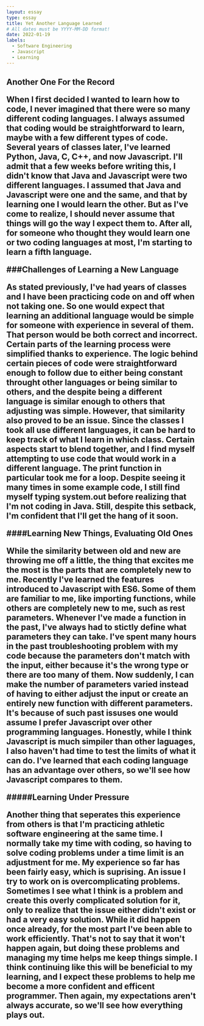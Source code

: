 ```yaml
---
layout: essay
type: essay
title: Yet Another Language Learned
# All dates must be YYYY-MM-DD format!
date: 2022-01-19
labels:
  - Software Engineering
  - Javascript
  - Learning
---
```



<H2>Another One For the Record

When I first decided I wanted to learn how to code, I never imagined that there were so many different coding languages. I always assumed that coding would be straightforward to learn, maybe with a few different types of code. Several years of classes later, I've learned Python, Java, C, C++, and now Javascript. I'll admit that a few weeks before writing this, I didn't know that Java and Javascript were two different languages. I assumed that Java and Javascript were one and the same, and that by learning one I would learn the other. But as I've come to realize, I should never assume that things will go the way I expect them to. After all, for someone who thought they would learn one or two coding languages at most, I'm starting to learn a fifth language.

###Challenges of Learning a New Language

As stated previously, I've had years of classes and I have been practicing code on and off when not taking one. So one would expect that learning an additional language would be simple for someone with experience in several of them. That person would be both correct and incorrect. Certain parts of the learning process were simplified thanks to experience. The logic behind certain pieces of code were straightforward enough to follow due to either being constant throught other languages or being similar to others, and the despite being a different language is similar enough to others that adjusting was simple. However, that similarity also proved to be an issue. Since the classes I took all use different languages, it can be hard to keep track of what I learn in which class. Certain aspects start to blend together, and I find myself attempting to use code that would work in a different language. The print function in particular took me for a loop. Despite seeing it many times in some example code, I still find myself typing system.out before realizing that I'm not coding in Java. Still, despite this setback, I'm confident that I'll get the hang of it soon.

####Learning New Things, Evaluating Old Ones

While the similarity between old and new are throwing me off a little, the thing that excites me the most is the parts that are completely new to me. Recently I've learned the features introduced to Javascript with ES6. Some of them are familiar to me, like importing functions, while others are completely new to me, such as rest parameters. Whenever I've made a function in the past, I've always had to stictly define what parameters they can take. I've spent many hours in the past troubleshooting problem with my code because the parameters don't match with the input, either because it's the wrong type or there are too many of them. Now suddenly, I can make the number of parameters varied instead of having to either adjust the input or create an entirely new function with different parameters. It's because of such past issuses one would assume I prefer Javascript over other programming languages. Honestly, while I think Javascript is much simpiler than other laguages, I also haven't had time to test the limits of what it can do. I've learned that each coding language has an advantage over others, so we'll see how Javascript compares to them.

#####Learning Under Pressure

Another thing that seperates this experience from others is that I'm practicing athletic software engineering at the same time. I normally take my time with coding, so having to solve coding problems under a time limit is an adjustment for me. My experience so far has been fairly easy, which is suprising. An issue I try to work on is overcomplicating problems. Sometimes I see what I think is a problem and create this overly complicated solution for it, only to realize that the issue either didn't exist or had a very easy solution. While it did happen once already, for the most part I've been able to work efficiently. That's not to say that it won't happen again, but doing these problems and managing my time helps me keep things simple. I think continuing like this will be beneficial to my learning, and I expect these problems to help me become a more confident and efficent programmer. Then again, my expectations aren't always accurate, so we'll see how everything plays out.
